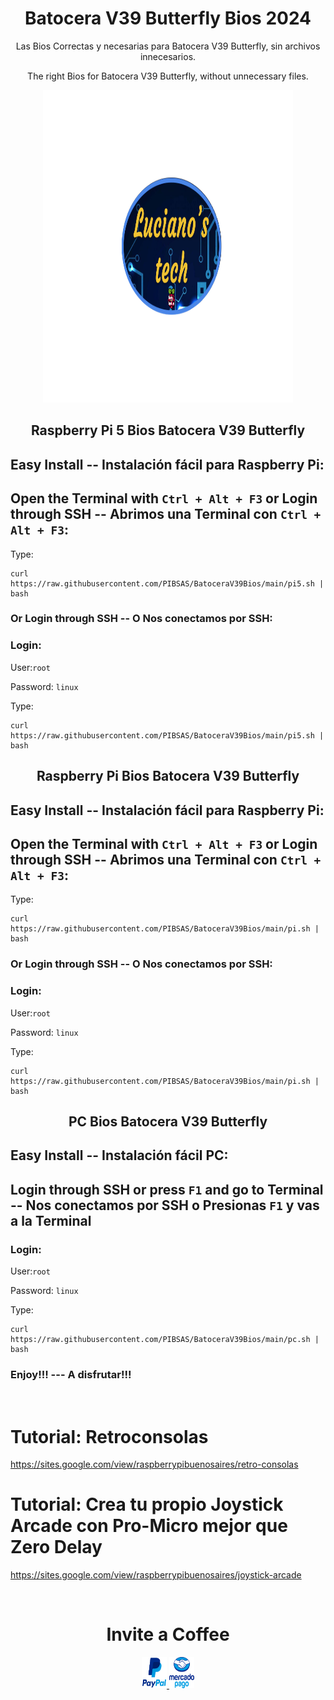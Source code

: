<h1 align="center"> Batocera V39 Butterfly Bios 2024</h1>
<p align="center">
Las Bios Correctas y necesarias para Batocera V39 Butterfly, sin archivos innecesarios.
</p>
<p align="center">
The right Bios for Batocera V39 Butterfly, without unnecessary files.
</p>
<p align="center">
<img src="https://raw.githubusercontent.com/PIBSAS/RetroPieBios/master/logov3.png" alt="Luciano's tech" width="400" height="500">
</p>

<h2 align="center"> Raspberry Pi 5 Bios Batocera V39 Butterfly</h2>

## Easy Install -- Instalación fácil para Raspberry Pi:

## Open the Terminal with `Ctrl + Alt + F3` or Login through SSH -- Abrimos una Terminal con `Ctrl + Alt + F3`:

Type:

```
curl https://raw.githubusercontent.com/PIBSAS/BatoceraV39Bios/main/pi5.sh | bash
```

### Or Login through SSH -- O Nos conectamos por SSH:

### Login:

User:`root`

Password: `linux`

Type:

```
curl https://raw.githubusercontent.com/PIBSAS/BatoceraV39Bios/main/pi5.sh | bash
```

<h2 align="center"> Raspberry Pi Bios Batocera V39 Butterfly</h2>

## Easy Install -- Instalación fácil para Raspberry Pi:

## Open the Terminal with `Ctrl + Alt + F3` or Login through SSH -- Abrimos una Terminal con `Ctrl + Alt + F3`:

Type:

```
curl https://raw.githubusercontent.com/PIBSAS/BatoceraV39Bios/main/pi.sh | bash
```

### Or Login through SSH -- O Nos conectamos por SSH:

### Login:

User:`root`

Password: `linux`

Type:

```
curl https://raw.githubusercontent.com/PIBSAS/BatoceraV39Bios/main/pi.sh | bash
```

<h2 align="center"> PC Bios Batocera V39 Butterfly</h2>

## Easy Install -- Instalación fácil PC:

## Login through SSH or press `F1` and go to Terminal -- Nos conectamos por SSH o Presionas `F1` y vas a la Terminal

### Login:

User:`root`

Password: `linux`

Type:

```
curl https://raw.githubusercontent.com/PIBSAS/BatoceraV39Bios/main/pc.sh | bash
```
### Enjoy!!! --- A disfrutar!!!

<br>

# Tutorial: Retroconsolas
https://sites.google.com/view/raspberrypibuenosaires/retro-consolas

# Tutorial: Crea tu propio Joystick Arcade con Pro-Micro mejor que Zero Delay
https://sites.google.com/view/raspberrypibuenosaires/joystick-arcade

<br>
<h1 align="center"> Invite a Coffee</h1>
<p align="center">
<a href="https://www.paypal.com/paypalme/RaspberryPiBsAs">
<img src="https://raw.githubusercontent.com/PIBSAS/MiPiTV/master/Paypal_2014_logo.png" alt="Invite a Coffee" width="40" height="50">
</a>
<a href="https://link.mercadopago.com.ar/raspberrypibsas">
<img src="https://raw.githubusercontent.com/PIBSAS/MiPiTV/master/MercadoPago.png" alt="Invite a Coffee" width="40" height="50">
</a>
</p>

